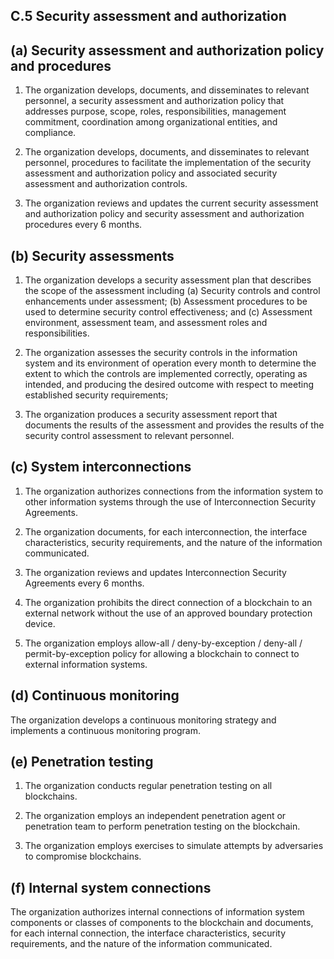 C.5 Security assessment and authorization
--------------------------------------
## (a) Security assessment and authorization policy and procedures

1.	The organization develops, documents, and disseminates to relevant personnel, a security assessment and authorization policy that addresses purpose, scope, roles, responsibilities, management commitment, coordination among organizational entities, and compliance.

2.	The organization develops, documents, and disseminates to relevant personnel, procedures to facilitate the implementation of the security assessment and authorization policy and associated security assessment and authorization controls.

3.	The organization reviews and updates the current security assessment and authorization policy and security assessment and authorization procedures every 6 months.

## (b) Security assessments

1.	The organization develops a security assessment plan that describes the scope of the assessment including (a) Security controls and control enhancements under assessment; (b) Assessment procedures to be used to determine security control effectiveness; and (c) Assessment environment, assessment team, and assessment roles and responsibilities.

2.	The organization assesses the security controls in the information system and its environment of operation every month to determine the extent to which the controls are implemented correctly, operating as intended, and producing the desired outcome with respect to meeting established security requirements;

3.	The organization produces a security assessment report that documents the results of the assessment and provides the results of the security control assessment to relevant personnel.

## (c) System interconnections

1.	The organization authorizes connections from the information system to other information systems through the use of Interconnection Security Agreements.

2.	The organization documents, for each interconnection, the interface characteristics, security requirements, and the nature of the information communicated.

3.	The organization reviews and updates Interconnection Security Agreements every 6 months.

4.	The organization prohibits the direct connection of a blockchain to an external network without the use of an approved boundary protection device.

5.	The organization employs allow-all / deny-by-exception / deny-all / permit-by-exception policy for allowing a blockchain to connect to external information systems.

## (d) Continuous monitoring	
The organization develops a continuous monitoring strategy and implements a continuous monitoring program.

## (e) Penetration testing

1.	The organization conducts regular penetration testing on all blockchains.

2.	The organization employs an independent penetration agent or penetration team to perform penetration testing on the blockchain.

3.	The organization employs exercises to simulate attempts by adversaries to compromise blockchains.

## (f) Internal system connections
The organization authorizes internal connections of information system components or classes of components to the blockchain and documents, for each internal connection, the interface characteristics, security requirements, and the nature of the information communicated.
